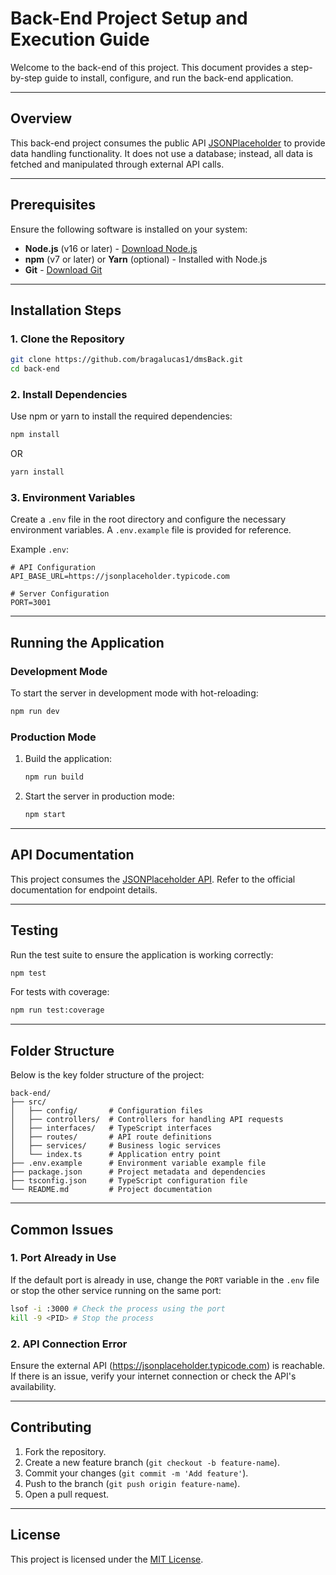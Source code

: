 
# Back-End Project Setup and Execution Guide

Welcome to the back-end of this project. This document provides a step-by-step guide to install, configure, and run the back-end application.

---

## **Overview**

This back-end project consumes the public API [JSONPlaceholder](https://jsonplaceholder.typicode.com) to provide data handling functionality. It does not use a database; instead, all data is fetched and manipulated through external API calls.

---

## **Prerequisites**

Ensure the following software is installed on your system:

- **Node.js** (v16 or later) - [Download Node.js](https://nodejs.org/)
- **npm** (v7 or later) or **Yarn** (optional) - Installed with Node.js
- **Git** - [Download Git](https://git-scm.com/)

---

## **Installation Steps**

### 1. **Clone the Repository**

```bash
git clone https://github.com/bragalucas1/dmsBack.git
cd back-end
```

### 2. **Install Dependencies**

Use npm or yarn to install the required dependencies:

```bash
npm install
```

OR

```bash
yarn install
```

### 3. **Environment Variables**

Create a `.env` file in the root directory and configure the necessary environment variables. A `.env.example` file is provided for reference.

Example `.env`:

```env
# API Configuration
API_BASE_URL=https://jsonplaceholder.typicode.com

# Server Configuration
PORT=3001
```

---

## **Running the Application**

### **Development Mode**

To start the server in development mode with hot-reloading:

```bash
npm run dev
```

### **Production Mode**

1. Build the application:

   ```bash
   npm run build
   ```

2. Start the server in production mode:

   ```bash
   npm start
   ```

---

## **API Documentation**

This project consumes the [JSONPlaceholder API](https://jsonplaceholder.typicode.com). Refer to the official documentation for endpoint details.

---

## **Testing**

Run the test suite to ensure the application is working correctly:

```bash
npm test
```

For tests with coverage:

```bash
npm run test:coverage
```

---

## **Folder Structure**

Below is the key folder structure of the project:

```
back-end/
├── src/
│   ├── config/       # Configuration files
│   ├── controllers/  # Controllers for handling API requests
│   ├── interfaces/   # TypeScript interfaces
│   ├── routes/       # API route definitions
│   ├── services/     # Business logic services
│   └── index.ts      # Application entry point
├── .env.example      # Environment variable example file
├── package.json      # Project metadata and dependencies
├── tsconfig.json     # TypeScript configuration file
└── README.md         # Project documentation
```

---

## **Common Issues**

### 1. **Port Already in Use**
If the default port is already in use, change the `PORT` variable in the `.env` file or stop the other service running on the same port:

```bash
lsof -i :3000 # Check the process using the port
kill -9 <PID> # Stop the process
```

### 2. **API Connection Error**
Ensure the external API (https://jsonplaceholder.typicode.com) is reachable. If there is an issue, verify your internet connection or check the API's availability.

---

## **Contributing**

1. Fork the repository.
2. Create a new feature branch (`git checkout -b feature-name`).
3. Commit your changes (`git commit -m 'Add feature'`).
4. Push to the branch (`git push origin feature-name`).
5. Open a pull request.

---

## **License**

This project is licensed under the [MIT License](LICENSE).
